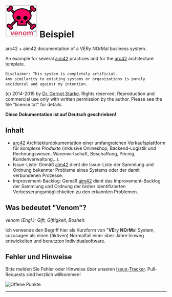 # ![](./venom-logo-small.jpg) Beispiel
arc42 + aim42 documentation of a VERy NOrMal business system.

An example for several [aim42] practices and for the [arc42] architecture template.

    Disclaimer: This system is completely artificial.
    Any similarity to existing systems or organizations is purely accidental and against my intention.


(c) 2014-2015 by [Dr. Gernot Starke]. Rights reserved. Reproduction and commercial use only
with written permission by the author. Please see the file "license.txt" for details.


 **Diese Dokumentation ist auf Deutsch geschrieben!**

## Inhalt

* [arc42] Architekturdokumentation einer umfangreichen Verkaufsplattform für _komplexe Produkte_
(inklusive Onlineshop, Backend-Logistik und Rechnungswesen, Warenwirtschaft, Beschaffung,
  Pricing, Kundenverwaltung...).
* Issue-Liste: Gemäß [aim42] dient die Issue-Liste der Sammlung und Ordnung
  bekannter Probleme eines Systems oder der damit verbundenen Prozesse.
* Improvement-Backlog: Gemäß [aim42] dient das Improvement-Backlog der Sammlung und Ordnung
  der bisher identifizierten Verbesserungsmöglichkeiten zu den erkannten Problemen.


## Was bedeutet "Venom"?

_venom (Engl.): Gift, Giftigkeit, Bosheit._

Ich verwende den Begriff hier als Kurzform von "**VE**ry **NO**r**M**al System,
sozusagen als einen (fiktiven) Normalfall einer über Jahre hinweg entwickelten
und benutzten Individualsoftware.

## Fehler und Hinweise
Bitte melden Sie Fehler oder Hinweise über unseren [Issue-Tracker]. Pull-Requests
sind herzlich willkommen!


![Offene Punkte](http://img.shields.io/github/issues/aim42/venom-example)


___
[aim42]: http://aim42.org "The Architecture Improvement Method"
[arc42]: http://arc42.de "The arc42 Template for Software Architectures"

[Issue-Tracker]: https://github.com/aim42/venom-example/issues "Issue-Tracker"

[Dr. Gernot Starke]: http://gernotstarke.de "Homepage of Dr. Gernot Starke"
